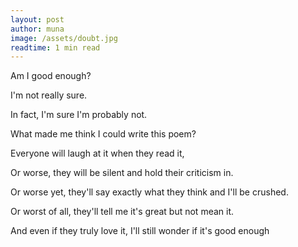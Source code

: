 ```yaml
---
layout: post
author: muna
image: /assets/doubt.jpg
readtime: 1 min read
---
```


Am I good enough?

I'm not really sure.

In fact, I'm sure I'm probably not.

What made me think I could write this poem?

Everyone will laugh at it when they read it,

Or worse, they will be silent and hold their criticism in.

Or worse yet, they'll say exactly what they think and I'll be crushed.

Or worst of all, they'll tell me it's great but not mean it.

And even if they truly love it, I'll still wonder if it's good enough